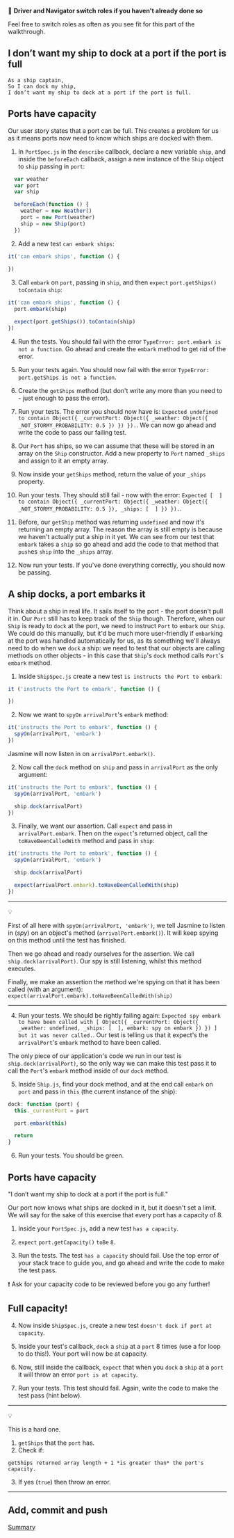 :twisted_rightwards_arrows: **Driver and Navigator switch roles if you haven't already done so**

Feel free to switch roles as often as you see fit for this part of the walkthrough.

## I don’t want my ship to dock at a port if the port is full

```
As a ship captain,
So I can dock my ship,
I don’t want my ship to dock at a port if the port is full.
```

## Ports have capacity

Our user story states that a port can be full. This creates a problem for us as it means ports now need to know which ships are docked with them. 

1. In `PortSpec.js` in the `describe` callback, declare a new variable `ship`, and inside the `beforeEach` callback, assign a new instance of the `Ship` object to `ship` passing in `port`:

```js
  var weather
  var port
  var ship

  beforeEach(function () {
    weather = new Weather()
    port = new Port(weather)
    ship = new Ship(port)
  })
```

2. Add a new test `can embark ships`:

```js
it('can embark ships', function () {
  
})
```

3. Call `embark` on `port`, passing in `ship`, and then `expect` `port.getShips()` `toContain` `ship`:

```js
it('can embark ships', function () {
  port.embark(ship)

  expect(port.getShips()).toContain(ship)
})
```

4. Run the tests. You should fail with the error `TypeError: port.embark is not a function`. Go ahead and create the `embark` method to get rid of the error.

5. Run your tests again. You should now fail with the error `TypeError: port.getShips is not a function`.

5. Create the `getShips` method (but don't write any more than you need to - just enough to pass the error).

6. Run your tests. The error you should now have is: `Expected undefined to contain Object({ _currentPort: Object({ _weather: Object({ _NOT_STORMY_PROBABILITY: 0.5 }) }) }).`. We can now go ahead and write the code to pass our failing test.

7. Our `Port` has ships, so we can assume that these will be stored in an array on the `Ship` constructor. Add a new property to `Port` named `_ships` and assign to it an empty array.

8. Now inside your `getShips` method, return the value of your `_ships` property.

3. Run your tests. They should still fail - now with the error: `Expected [  ] to contain Object({ _currentPort: Object({ _weather: Object({ _NOT_STORMY_PROBABILITY: 0.5 }), _ships: [  ] }) }).`. 

4. Before, our `getShip` method was returning `undefined` and now it's returning an empty array. The reason the array is still empty is because we haven't actually put a ship in it yet. We can see from our test that `embark` takes a `ship` so go ahead and add the code to that method that `push`es `ship` into the `_ships` array.

5. Now run your tests. If you've done everything correctly, you should now be passing.

## A ship docks, a port embarks it

Think about a ship in real life. It sails itself to the port - the port doesn't pull it in. Our `Port` still has to keep track of the `Ship` though. Therefore, when our `Ship` is ready to `dock` at the port, we need to instruct `Port` to `embark` our `Ship`. We could do this manually, but it'd be much more user-friendly if `embark`ing at the port was  handled automatically for us, as its something we'll always need to do when we `dock` a ship: we need to test that our objects are calling methods on other objects - in this case that `Ship`'s `dock` method calls `Port`'s `embark` method.

1. Inside `ShipSpec.js` create a new test `is instructs the Port to embark`:

```js 
it ('instructs the Port to embark', function () {

})
```

2. Now we want to `spyOn` `arrivalPort`'s `embark` method: 

```js
it('instructs the Port to embark', function () {
  spyOn(arrivalPort, 'embark')
})
```

Jasmine will now listen in on `arrivalPort.embark()`.

2. Now call the `dock` method on `ship` and pass in `arrivalPort` as the only argument:

```js 
it('instructs the Port to embark', function () {
  spyOn(arrivalPort, 'embark')

  ship.dock(arrivalPort)
})
```

3. Finally, we want our assertion. Call `expect` and pass in `arrivalPort.embark`. Then on the `expect`'s returned object, call the `toHaveBeenCalledWith` method and pass in `ship`:

```js 
it('instructs the Port to embark', function () {
  spyOn(arrivalPort, 'embark')

  ship.dock(arrivalPort)

  expect(arrivalPort.embark).toHaveBeenCalledWith(ship)
})
```

***
:bulb:

First of all here with `spyOn(arrivalPort, 'embark')`, we tell Jasmine to listen in (*spy*) on an object's method (`arrivalPort.embark()`). It will keep spying on this method until the test has finished.

Then we go ahead and ready ourselves for the assertion. We call `ship.dock(arrivalPort)`. Our spy is still listening, whilst this method executes.

Finally, we make an assertion the method we're spying on that it has been called (with an argument): `expect(arrivalPort.embark).toHaveBeenCalledWith(ship)`
***

4. Run your tests. We should be rightly failing again: `Expected spy embark to have been called with [ Object({ _currentPort: Object({ _weather: undefined, _ships: [  ], embark: spy on embark }) }) ] but it was never called.`. Our test is telling us that it expect's the `arrivalPort`'s `embark` method to have been called. 

The only piece of our application's code we run in our test is `ship.dock(arrivalPort)`, so the only way we can make this test pass it to call the `Port`'s `embark` method inside of our `dock` method.

5. Inside `Ship.js`, find your dock method, and at the end call `embark` on `port` and pass in `this` (the current instance of the ship):

```js
dock: function (port) {
  this._currentPort = port

  port.embark(this)

  return
}
```

6. Run your tests. You should be green.

## Ports have capacity

"I don’t want my ship to dock at a port if the port is full."

Our port now knows what ships are docked in it, but it doesn't set a limit. We will say for the sake of this exercise that every port has a capacity of 8.

1. Inside your `PortSpec.js`, add a new test `has a capacity`.

2. `expect` `port.getCapacity()` `toBe` `8`.

3. Run the tests. The test `has a capacity` should fail. Use the top error of your stack trace to guide you, and go ahead and write the code to make the test pass.

:exclamation: Ask for your capacity code to be reviewed before you go any further!

## Full capacity!

4. Now inside `ShipSpec.js`, create a new test `doesn't dock if port at capacity`.

5. Inside your test's callback, `dock` a `ship` at a `port` 8 times (use a for loop to do this!). Your port will now be at capacity.

6. Now, still inside the callback, `expect` that when you `dock` a `ship` at a `port` it will throw an error `port is at capacity`.

7. Run your tests. This test should fail. Again, write the code to make the test pass (hint below).

***
:bulb:

This is a hard one. 

1. `getShips` that the `port` has.
2. Check if: 

```
getShips returned array length + 1 *is greater than* the port's capacity.
```
3. If yes (`true`) then throw an error.
***

## Add, commit and push

[Summary](lesson1_summary.md)
